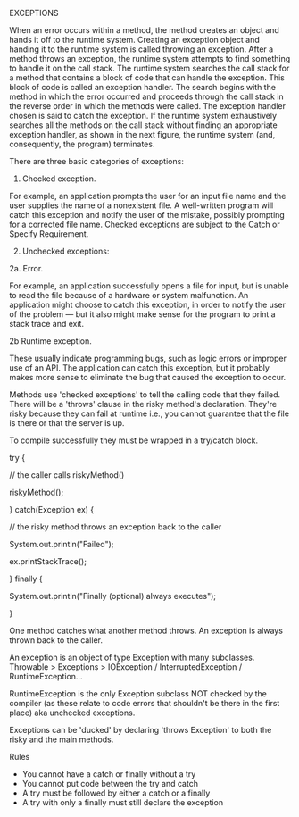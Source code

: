EXCEPTIONS

When an error occurs within a method, the method creates an object and hands it off to the runtime system. Creating an exception object and handing it to the runtime system is called throwing an exception. After a method throws an exception, the runtime system attempts to find something to handle it on the call stack. The runtime system searches the call stack for a method that contains a block of code that can handle the exception. This block of code is called an exception handler. The search begins with the method in which the error occurred and proceeds through the call stack in the reverse order in which the methods were called. The exception handler chosen is said to catch the exception. If the runtime system exhaustively searches all the methods on the call stack without finding an appropriate exception handler, as shown in the next figure, the runtime system (and, consequently, the program) terminates.

There are three basic categories of exceptions:

1. Checked exception.

For example, an application prompts the user for an input file name and the user supplies the name of a nonexistent file. A well-written program will catch this exception and notify the user of the mistake, possibly prompting for a corrected file name. Checked exceptions are subject to the Catch or Specify Requirement.

2. Unchecked exceptions:

2a. Error.

For example, an application successfully opens a file for input, but is unable to read the file because of a hardware or system malfunction. An application might choose to catch this exception, in order to notify the user of the problem — but it also might make sense for the program to print a stack trace and exit.

2b Runtime exception.

These usually indicate programming bugs, such as logic errors or improper use of an API. The application can catch this exception, but it probably makes more sense to eliminate the bug that caused the exception to occur.


Methods use 'checked exceptions' to tell the calling code that they failed. There will be a 'throws' clause in the risky method's declaration. They're risky because they can fail at runtime i.e., you cannot guarantee that the file is there or that the server is up.

To compile successfully they must be wrapped in a try/catch block.

try {

  // the caller calls riskyMethod()
  
  riskyMethod();
  
} catch(Exception ex) {

  // the risky method throws an exception back to the caller
  
  System.out.println("Failed");
  
  ex.printStackTrace();
  
} finally {

  System.out.println("Finally (optional) always executes");
  
}

One method catches what another method throws. An exception is always thrown back to the caller.

An exception is an object of type Exception with many subclasses.
Throwable > Exceptions > IOException / InterruptedException / RuntimeException...

RuntimeException is the only Exception subclass NOT checked by the compiler (as these relate to code errors that shouldn't be there in the first place) aka unchecked exceptions.

Exceptions can be 'ducked' by declaring 'throws Exception' to both the risky and the main methods.

Rules
- You cannot have a catch or finally without a try
- You cannot put code between the try and catch
- A try must be followed by either a catch or a finally
- A try with only a finally must still declare the exception

